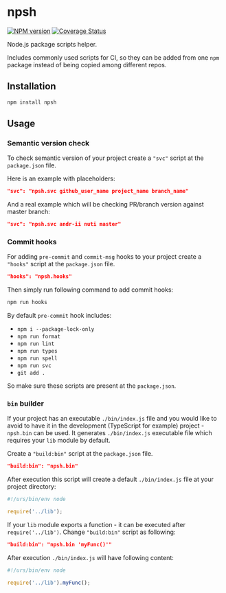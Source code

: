 # npsh

[![NPM version][npm-img]][npm-url]
[![Coverage Status][coverage-img]][coverage-url]

Node.js package scripts helper.

Includes commonly used scripts for CI, so
they can be added from one `npm` package instead of
being copied among different repos.

## Installation

```bash
npm install npsh
```

## Usage

### Semantic version check

To check semantic version of your project
create a `"svc"` script at the `package.json` file.

Here is an example with placeholders:

```json
"svc": "npsh.svc github_user_name project_name branch_name"
```

And a real example which will be checking PR/branch version against master branch:

```json
"svc": "npsh.svc andr-ii nuti master"
```

### Commit hooks

For adding `pre-commit` and `commit-msg` hooks to your project
create a `"hooks"` script at the `package.json` file.

```json
"hooks": "npsh.hooks"
```

Then simply run following command to add commit hooks:

```bash
npm run hooks
```

By default `pre-commit` hook includes:

- `npm i --package-lock-only`
- `npm run format`
- `npm run lint`
- `npm run types`
- `npm run spell`
- `npm run svc`
- `git add .`

So make sure these scripts are present at the `package.json`.

### `bin` builder

If your project has an executable `./bin/index.js` file and you
would like to avoid to have it in the development (TypeScript for example)
project - `npsh.bin` can be used. It generates `./bin/index.js` executable file
which requires your `lib` module by default.

Create a `"build:bin"` script at the `package.json` file.

```json
"build:bin": "npsh.bin"
```

After execution this script will create a default `./bin/index.js` file
at your project directory:

```js
#!/urs/bin/env node

require('../lib');
```

If your `lib` module exports a function - it can be executed after
`require('../lib')`. Change `"build:bin"` script as following:

```json
"build:bin": "npsh.bin 'myFunc()'"
```

After execution `./bin/index.js` will have following content:

```js
#!/urs/bin/env node

require('../lib').myFunc();
```

[npm-img]: https://img.shields.io/npm/v/npsh.svg
[npm-url]: https://www.npmjs.com/package/npsh
[coverage-img]: https://coveralls.io/repos/github/andr-ii/npsh/badge.svg?branch=master
[coverage-url]: https://coveralls.io/github/andr-ii/npsh?branch=master
